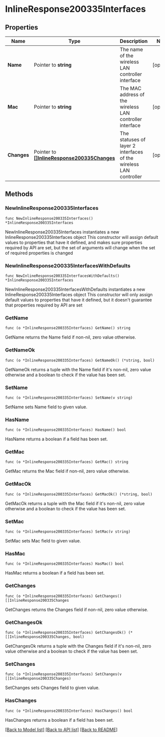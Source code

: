 # InlineResponse200335Interfaces

## Properties

Name | Type | Description | Notes
------------ | ------------- | ------------- | -------------
**Name** | Pointer to **string** | The name of the wireless LAN controller interface | [optional] 
**Mac** | Pointer to **string** | The MAC address of the wireless LAN controller interface | [optional] 
**Changes** | Pointer to [**[]InlineResponse200335Changes**](InlineResponse200335Changes.md) | The statuses of layer 2 interfaces of the wireless LAN controller | [optional] 

## Methods

### NewInlineResponse200335Interfaces

`func NewInlineResponse200335Interfaces() *InlineResponse200335Interfaces`

NewInlineResponse200335Interfaces instantiates a new InlineResponse200335Interfaces object
This constructor will assign default values to properties that have it defined,
and makes sure properties required by API are set, but the set of arguments
will change when the set of required properties is changed

### NewInlineResponse200335InterfacesWithDefaults

`func NewInlineResponse200335InterfacesWithDefaults() *InlineResponse200335Interfaces`

NewInlineResponse200335InterfacesWithDefaults instantiates a new InlineResponse200335Interfaces object
This constructor will only assign default values to properties that have it defined,
but it doesn't guarantee that properties required by API are set

### GetName

`func (o *InlineResponse200335Interfaces) GetName() string`

GetName returns the Name field if non-nil, zero value otherwise.

### GetNameOk

`func (o *InlineResponse200335Interfaces) GetNameOk() (*string, bool)`

GetNameOk returns a tuple with the Name field if it's non-nil, zero value otherwise
and a boolean to check if the value has been set.

### SetName

`func (o *InlineResponse200335Interfaces) SetName(v string)`

SetName sets Name field to given value.

### HasName

`func (o *InlineResponse200335Interfaces) HasName() bool`

HasName returns a boolean if a field has been set.

### GetMac

`func (o *InlineResponse200335Interfaces) GetMac() string`

GetMac returns the Mac field if non-nil, zero value otherwise.

### GetMacOk

`func (o *InlineResponse200335Interfaces) GetMacOk() (*string, bool)`

GetMacOk returns a tuple with the Mac field if it's non-nil, zero value otherwise
and a boolean to check if the value has been set.

### SetMac

`func (o *InlineResponse200335Interfaces) SetMac(v string)`

SetMac sets Mac field to given value.

### HasMac

`func (o *InlineResponse200335Interfaces) HasMac() bool`

HasMac returns a boolean if a field has been set.

### GetChanges

`func (o *InlineResponse200335Interfaces) GetChanges() []InlineResponse200335Changes`

GetChanges returns the Changes field if non-nil, zero value otherwise.

### GetChangesOk

`func (o *InlineResponse200335Interfaces) GetChangesOk() (*[]InlineResponse200335Changes, bool)`

GetChangesOk returns a tuple with the Changes field if it's non-nil, zero value otherwise
and a boolean to check if the value has been set.

### SetChanges

`func (o *InlineResponse200335Interfaces) SetChanges(v []InlineResponse200335Changes)`

SetChanges sets Changes field to given value.

### HasChanges

`func (o *InlineResponse200335Interfaces) HasChanges() bool`

HasChanges returns a boolean if a field has been set.


[[Back to Model list]](../README.md#documentation-for-models) [[Back to API list]](../README.md#documentation-for-api-endpoints) [[Back to README]](../README.md)



